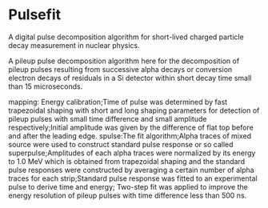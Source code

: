 # Pulsefit
A digital pulse decomposition algorithm for short-lived charged particle decay measurement in nuclear physics.

A pileup pulse decomposition algorithm here for the decomposition of pileup pulses resulting from successive alpha decays or conversion electron decays of
residuals in a Si detector within short decay time small than 15 microseconds.

mapping: Energy calibration;Time of pulse was determined by fast trapezoidal shaping with short and long shaping parameters for detection of pileup 
pulses with small time difference and small amplitude respectively;Initial amplitude was given by the difference of flat top before and after the leading edge.
spulse:The fit algorithm;Alpha traces of mixed source were used to construct standard pulse response or so called superpulse;Amplitudes of each
alpha traces were normalized by its energy to 1.0 MeV which is obtained from trapezoidal shaping and the standard pulse responses were constructed by
averaging a certain number of alpha traces for each strip;Standard pulse response was fitted to an experimental pulse to derive time and energy;
Two-step fit was applied to improve the energy resolution of pileup pulses with time difference less than 500 ns.

